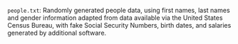 `people.txt`: Randomly generated people data, using first names, last
names and gender information adapted from data available via the United
States Census Bureau, with fake Social Security Numbers, birth dates, and
salaries generated by additional software.
